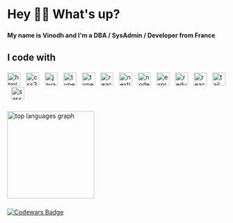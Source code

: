 <h1 align="left">Hey 👋🏾 What's up?</h1>

###

<h4 align="left">My name is Vinodh and I'm a DBA / SysAdmin / Developer from France</h4>

###

<h2 align="left">I code with</h2>

###

<div align="left">
  <img src="https://img.shields.io/badge/HTML5-E34F26?logo=html5&logoColor=white&style=for-the-badge" height="30" alt="html5 logo"  />
  <img width="5" />
  <img src="https://img.shields.io/badge/CSS3-1572B6?logo=css3&logoColor=white&style=for-the-badge" height="30" alt="css3 logo"  />
  <img width="5" />
  <img src="https://img.shields.io/badge/JavaScript-323330?logo=javascript&logoColor=F7DF1E&style=for-the-badge" height="30" alt="javascript logo"  />
  <img width="5" />
  <img src="https://img.shields.io/badge/TypeScript-3178C6?logo=typescript&logoColor=white&style=for-the-badge" height="30" alt="typescript logo"  />
  <img width="5" />
  <img src="https://img.shields.io/badge/Python-3670A0?logo=python&logoColor=ffdd54&style=for-the-badge" height="30" alt="typescript logo"  />
  <img width="5" />
  <img src="https://img.shields.io/badge/React.js-20232A?logo=react&logoColor=61DAFB&style=for-the-badge" height="30" alt="react logo"  />
  <img width="5" />
  <img src="https://img.shields.io/badge/Next.js-000000?logo=next.js&logoColor=white&style=for-the-badge" height="30" alt="nextjs logo"  />
  <img width="5" />
  <img src="https://img.shields.io/badge/Node.js-339933?logo=nodedotjs&logoColor=white&style=for-the-badge" height="30" alt="nodejs logo"  />
  <img width="5" />
  <img src="https://img.shields.io/badge/Express.js-404D59?logoColor=white&style=for-the-badge" height="30" alt="expressjs logo"  />
  <img width="5" />
  <img src="https://img.shields.io/badge/Redux.js-764ABC?logo=redux&logoColor=white&style=for-the-badge" height="30" alt="redux logo"  />
  <img width="5" />
  <img src="https://img.shields.io/badge/React_Router-CA4245?logo=react-router&logoColor=white&style=for-the-badge" height="30" alt="react-router logo"  />
  <img width="5" />
  <img src="https://img.shields.io/badge/Tailwind CSS-06B6D4?logo=tailwindcss&logoColor=white&style=for-the-badge" height="30" alt="tailwindcss logo"  />
  <img width="5" />
  <img src="https://img.shields.io/badge/Sass-CC6699?logo=sass&logoColor=white&style=for-the-badge" height="30" alt="sass logo"  />
</div>

###

<div align="left">
  <img src="https://github-readme-stats.vercel.app/api/top-langs/?username=vzamboulingame&layout=compact&card_width=320&langs_count=6&theme=default&hide_border=true&border_radius=0&order=2" height="200" alt="top languages graph"  />
</div>

###

[<img src="https://www.codewars.com/users/vzamboulingame/badges/large" alt="Codewars Badge"/>](https://www.codewars.com/users/vzamboulingame)

###

